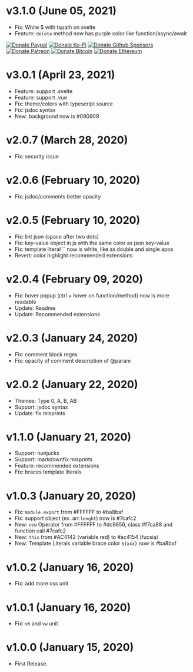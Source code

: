 # v3.1.0 (June 05, 2021)

-   Fix: White $ with tspath on svelte
-   Feature: `delete` method now has purple color like function/async/await

<!-- all-shields/sponsors-badges:START -->

[![Donate Paypal](https://img.shields.io/badge/donate-paypal-005EA6.svg?style=for-the-badge&logo=paypal)](https://www.paypal.me/ptkdev) [![Donate Ko-Fi](https://img.shields.io/badge/donate-ko--fi-29abe0.svg?style=for-the-badge&logo=ko-fi)](https://ko-fi.com/ptkdev) [![Donate Github Sponsors](https://img.shields.io/badge/donate-sponsors-ea4aaa.svg?style=for-the-badge&logo=github)](https://github.com/sponsors/ptkdev) [![Donate Patreon](https://img.shields.io/badge/donate-patreon-F87668.svg?style=for-the-badge&logo=patreon)](https://www.patreon.com/join/ptkdev) [![Donate Bitcoin](https://img.shields.io/badge/BTC-35jQmZCy4nsxoMM3QPFrnZePDVhdKaHMRH-E38B29.svg?style=flat-square&logo=bitcoin)](https://ptk.dev/img/icons/menu/bitcoin_wallet.png) [![Donate Ethereum](https://img.shields.io/badge/ETH-0x8b8171661bEb032828e82baBb0B5B98Ba8fBEBFc-4E8EE9.svg?style=flat-square&logo=ethereum)](https://ptk.dev/img/icons/menu/ethereum_wallet.png)

<!-- all-shields/sponsors-badges:END -->

# v3.0.1 (April 23, 2021)

-   Feature: support .svelte
-   Feature: support .vue
-   Fix: theme/colors with typescript source
-   Fix: jsdoc syntax
-   New: background now is #090909

# v2.0.7 (March 28, 2020)

-   Fix: security issue

# v2.0.6 (February 10, 2020)

-   Fix: jsdoc/comments better opacity

# v2.0.5 (February 10, 2020)

-   Fix: lint json (space after two dots)
-   Fix: key-value object in js with the same color as json key-value
-   Fix: template literal `` now is white, like as double and single apos
-   Revert: color highlight recommended extensions

# v2.0.4 (February 09, 2020)

-   Fix: hover popup (ctrl + hover on function/method) now is more readable
-   Update: Readme
-   Update: Recommended extensions

# v2.0.3 (January 24, 2020)

-   Fix: comment block regex
-   Fix: opacity of comment description of @param

# v2.0.2 (January 22, 2020)

-   Themes: Type 0, A, B, AB
-   Support: jsdoc syntax
-   Update: fix misprints

# v1.1.0 (January 21, 2020)

-   Support: nunjucks
-   Support: markdownfix misprints
-   Feature: recommended extensions
-   Fix: braces template literals

# v1.0.3 (January 20, 2020)

-   Fix: `module.export` from #FFFFFF to #ba8baf
-   Fix: support object (ex. arr.`lenght`) now is #7cafc2
-   New: `new` Operator from #FFFFFF to #dc9656, class #f7ca88 and function call #7cafc2
-   New: `this` from #AC4142 (variable red) to #ac4154 (fucsia)
-   New: Template Literals variable brace color `${xxx}` now is #ba8baf

# v1.0.2 (January 16, 2020)

-   Fix: add more css unit

# v1.0.1 (January 16, 2020)

-   Fix: `vh` and `vw` unit

# v1.0.0 (January 15, 2020)

-   First Release.

